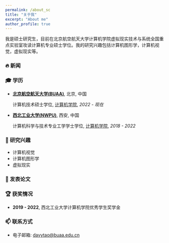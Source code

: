 ```yaml
---
permalink: /about_sc
title: "关于我"
excerpt: "About me"
author_profile: true
---
```


我是硕士研究生，目前在北京航空航天大学计算机学院虚拟现实技术与系统全国重点实验室攻读计算机专业硕士学位。我的研究兴趣包括计算机图形学，计算机视觉，虚拟现实等。

### 🔥 新闻


### 🎓 学历
- **[北京航空航天大学(BUAA)](https://buaa.edu.cn/)**, 北京, 中国
  
  计算机技术硕士学位, [计算机学院](http://scse.buaa.edu.cn/), *2022 - 现在*
- **[西北工业大学(NWPU)](https://www.nwpu.edu.cn/)**, 西安, 中国
  
  计算机科学与技术专业工学学士学位, [计算机学院](https://jsj.nwpu.edu.cn/), *2018 - 2022*


### 🔭 研究兴趣
- 计算机视觉
- 计算机图形学
- 虚拟现实

### 📖 发表论文


### 🏆 获奖情况
- **2019 - 2022**, 西北工业大学计算机学院优秀学生奖学金

### 📫 联系方式
- 电子邮箱: [davytao@buaa.edu.cn](mailto:davytao@buaa.edu.cn)
